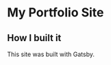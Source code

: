My Portfolio Site
=================

How I built it
--------------
This site was built with Gatsby.
